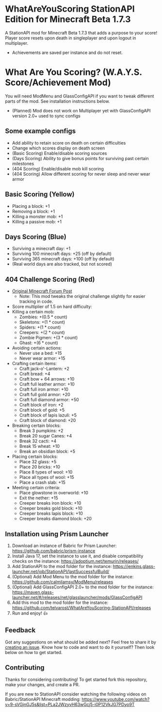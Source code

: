 # WhatAreYouScoring StationAPI Edition for Minecraft Beta 1.7.3

A StationAPI mod for Minecraft Beta 1.7.3 that adds a purpose to your score!
Player score resets upon death in singleplayer and upon logout in multiplayer.
* Achievements are saved per instance and do not reset.

# What Are You Scoring? (W.A.Y.S. Score/Achievement Mod)

You will need ModMenu and GlassConfigAPI if you want to tweak different parts of the mod. See installation instructions below.
* (Planned) Mod does not work on Multiplayer yet with GlassConfigAPI version 2.0+ used to sync configs

## Some example configs
* Add ability to retain score on death on certain difficulties
* Change which scores display on death screen
* (Basic Scoring) Enable/disable scoring sources
* (Days Scoring) Ability to give bonus points for surviving past certain milestones
* (404 Scoring) Enable/disable mob kill scoring
* (404 Scoring) Allow different scoring for never sleep and never wear armor

## Basic Scoring (Yellow)
- Placing a block:              +1
- Removing a block:             +1
- Killing a monster mob:        +1
- Killing a passive mob:        +1

## Days Scoring (Blue)
- Surviving a minecraft day:    +1
- Surviving 100 minecraft days: +25 (off by default)
- Surviving 365 minecraft days: +100 (off by default)
- (Real world days are also tracked, but not scored)

## 404 Challenge Scoring (Red)
- [Original Minecraft Forum Post](https://www.minecraftforum.net/forums/minecraft-java-edition/seeds/298932-ironman-challenge-series-404)
  - Note: This mod tweaks the original challenge slightly for easier tracking in code.
- Score multiplier of 1.5 on hard difficulty:
- Killing a certain mob:
  - Zombies:                      +(0.5 * count)
  - Skeletons:                    +(1 * count)
  - Spiders:                      +(1 * count)
  - Creepers:                     +(2 * count)
  - Zombie Pigmen:                +(3 * count)
  - Ghast:                        +(6 * count)
- Avoiding certain actions:
  - Never use a bed:              +15
  - Never wear armor:             +15
- Crafting certain items:
  - Craft jack-o'-Lantern:        +2
  - Craft bread:                  +4
  - Craft bow + 64 arrows:        +10
  - Craft full leather armor:     +10
  - Craft full iron armor:        +10
  - Craft full gold armor:        +20
  - Craft full diamond armor:     +50
  - Craft block of iron:          +2
  - Craft block of gold:          +5
  - Craft block of lapis lazuli:  +5
  - Craft block of diamond:       +20
- Breaking certain blocks:
  - Break 3 pumpkins:             +2
  - Break 20 sugar Canes:         +4
  - Break 32 cacti:               +4
  - Break 15 wheat:               +10
  - Break an obsidian block:      +5
- Placing certain blocks:
  - Place 32 glass:               +5
  - Place 20 bricks:              +10
  - Place 8 types of wool:        +10
  - Place all types of wool:      +15
  - Place a crash slab:           +15
- Meeting certain criteria:
  - Place glowstone in overworld: +10
  - Exit the nether:              +15
  - Creeper breaks iron block:    +10
  - Creeper breaks gold block:    +10
  - Creeper breaks lapis block:   +10
  - Creeper breaks diamond block: +20

## Installation using Prism Launcher

1. Download an instance of Babric for Prism Launcher: https://github.com/babric/prism-instance
2. Install Java 17, set the instance to use it, and disable compatibility checks on the instance: https://adoptium.net/temurin/releases/
3. Add StationAPI to the mod folder for the instance: https://jenkins.glass-launcher.net/job/StationAPI/lastSuccessfulBuild/
4. (Optional) Add Mod Menu to the mod folder for the instance: https://github.com/calmilamsy/ModMenu/releases
5. (Optional) Add GlassConfigAPI 2.0+ to the mod folder for the instance: https://maven.glass-launcher.net/#/releases/net/glasslauncher/mods/GlassConfigAPI
6. Add this mod to the mod folder for the instance: https://github.com/telvarost/WhatAreYouScoring-StationAPI/releases
7. Run and enjoy! 👍

## Feedback

Got any suggestions on what should be added next? Feel free to share it by [creating an issue](https://github.com/telvarost/WhatAreYouScoring-StationAPI/issues/new). Know how to code and want to do it yourself? Then look below on how to get started.

## Contributing

Thanks for considering contributing! To get started fork this repository, make your changes, and create a PR. 

If you are new to StationAPI consider watching the following videos on Babric/StationAPI Minecraft modding: https://www.youtube.com/watch?v=9-sVGjnGJ5s&list=PLa2JWzyvH63wGcj5-i0P12VkJG7PDyo9T
